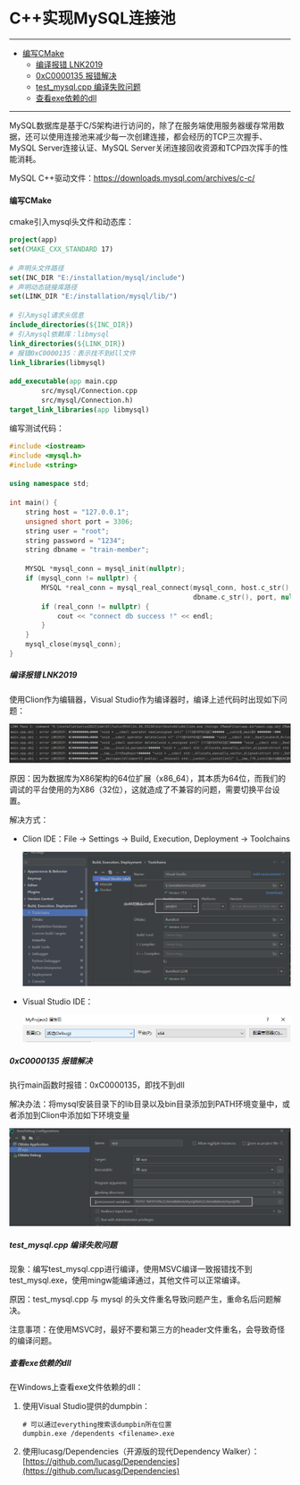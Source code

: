 # C++实现MySQL连接池
---

- [编写CMake](#编写cmake)
  - [编译报错 LNK2019](#编译报错-lnk2019)
  - [0xC0000135 报错解决](#0xc0000135-报错解决)
  - [test_mysql.cpp 编译失败问题](#test_mysql.cpp-编译失败问题)
  - [查看exe依赖的dll](#查看exe依赖的dll)
---


MySQL数据库是基于C/S架构进行访问的，除了在服务端使用服务器缓存常用数据，还可以使用连接池来减少每一次创建连接，都会经历的TCP三次握手、MySQL Server连接认证、MySQL Server关闭连接回收资源和TCP四次挥手的性能消耗。

MySQL C++驱动文件：https://downloads.mysql.com/archives/c-c/



#### 编写CMake

cmake引入mysql头文件和动态库：

```cmake
project(app)
set(CMAKE_CXX_STANDARD 17)

# 声明头文件路径
set(INC_DIR "E:/installation/mysql/include")
# 声明动态链接库路径
set(LINK_DIR "E:/installation/mysql/lib/")

# 引入mysql请求头信息
include_directories(${INC_DIR})
# 引入mysql依赖库：libmysql
link_directories(${LINK_DIR})
# 报错0xC0000135：表示找不到dll文件
link_libraries(libmysql)

add_executable(app main.cpp
        src/mysql/Connection.cpp
        src/mysql/Connection.h)
target_link_libraries(app libmysql)
```

编写测试代码：

```c++
#include <iostream>
#include <mysql.h>
#include <string>

using namespace std;

int main() {
    string host = "127.0.0.1";
    unsigned short port = 3306;
    string user = "root";
    string password = "1234";
    string dbname = "train-member";

    MYSQL *mysql_conn = mysql_init(nullptr);
    if (mysql_conn != nullptr) {
        MYSQL *real_conn = mysql_real_connect(mysql_conn, host.c_str(), user.c_str(), password.c_str(),
                                              dbname.c_str(), port, nullptr, 0);
        if (real_conn != nullptr) {
            cout << "connect db success !" << endl;
        }
    }
    mysql_close(mysql_conn);
}
```



##### 编译报错 LNK2019

使用Clion作为编辑器，Visual Studio作为编译器时，编译上述代码时出现如下问题：

![image-20231231165305357](images/image-20231231165305357.png) 

原因：因为数据库为X86架构的64位扩展（x86_64），其本质为64位，而我们的调试的平台使用的为X86（32位），这就造成了不兼容的问题，需要切换平台设置。

解决方式：

+ Clion IDE：File -> Settings -> Build, Execution, Deployment -> Toolchains

  ![image-20231231165727549](images/image-20231231165727549.png) 

+ Visual Studio IDE：

  ![img](images/1970968-20211003100746901-1986280147.png) 



##### 0xC0000135 报错解决

执行main函数时报错：0xC0000135，即找不到dll

解决办法：将mysql安装目录下的lib目录以及bin目录添加到PATH环境变量中，或者添加到Clion中添加如下环境变量

![image-20231231165130435](images/image-20231231165130435.png) 



##### test_mysql.cpp 编译失败问题

现象：编写test_mysql.cpp进行编译，使用MSVC编译一致报错找不到test_mysql.exe，使用mingw能编译通过，其他文件可以正常编译。

原因：test_mysql.cpp 与 mysql 的头文件重名导致问题产生，重命名后问题解决。

注意事项：在使用MSVC时，最好不要和第三方的header文件重名，会导致奇怪的编译问题。



##### 查看exe依赖的dll

在Windows上查看exe文件依赖的dll：

1. 使用Visual Studio提供的dumpbin：

   ```shell
   # 可以通过everything搜索该dumpbin所在位置
   dumpbin.exe /dependents <filename>.exe
   ```

2. 使用lucasg/Dependencies（开源版的现代Dependency Walker）：[https://github.com/lucasg/Dependencies](https://github.com/lucasg/Dependencies)



